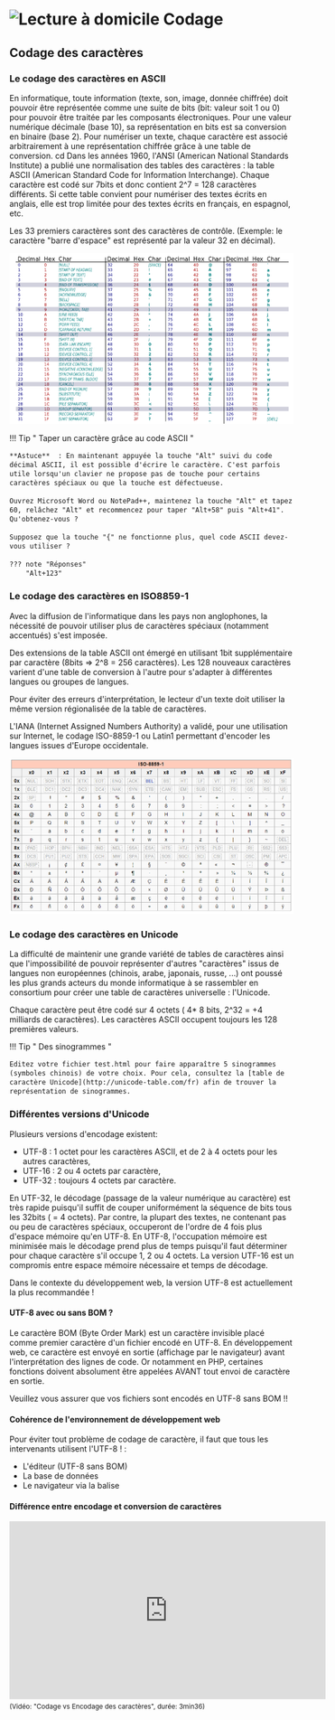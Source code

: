 # ![Lecture à domicile](../assets/img/lectureDomicile.png) Codage  

## Codage des caractères 
### Le codage des caractères en ASCII

En informatique, toute information (texte, son, image, donnée chiffrée) doit pouvoir être représentée comme une suite de bits (bit: valeur soit 1 ou 0) pour pouvoir être traitée par les composants électroniques. Pour une valeur numérique décimale (base 10), sa représentation en bits est sa conversion en binaire (base 2). Pour numériser un texte, chaque caractère est associé arbitrairement à une représentation chiffrée grâce à une table de conversion.
cd
Dans les années 1960, l'ANSI (American National Standards Institute) a publié une normalisation des tables des caractères : la table ASCII (American Standard Code for Information Interchange). Chaque caractère est codé sur 7bits et donc contient 2^7 = 128 caractères différents. Si cette table convient pour numériser des textes écrits en anglais, elle est trop limitée pour des textes écrits en français, en espagnol, etc.

Les 33 premiers caractères sont des caractères de contrôle. (Exemple: le caractère "barre d'espace" est représenté par la valeur 32 en décimal).

![Table ASCII](docs/img/02_htmlBase/table-ascii.png)

!!! Tip " Taper un caractère grâce au code ASCII "

    **Astuce**  : En maintenant appuyée la touche "Alt" suivi du code décimal ASCII, il est possible d'écrire le caractère. C'est parfois utile lorsqu'un clavier ne propose pas de touche pour certains caractères spéciaux ou que la touche est défectueuse.

    Ouvrez Microsoft Word ou NotePad++, maintenez la touche "Alt" et tapez 60, relâchez "Alt" et recommencez pour taper "Alt+58" puis "Alt+41". Qu'obtenez-vous ?

    Supposez que la touche "{" ne fonctionne plus, quel code ASCII devez-vous utiliser ?

	??? note "Réponses"
        "Alt+123"


### Le codage des caractères en ISO8859-1

Avec la diffusion de l'informatique dans les pays non anglophones, la nécessité de pouvoir utiliser plus de caractères spéciaux (notamment accentués) s'est imposée.

Des extensions de la table ASCII ont émergé en utilisant 1bit supplémentaire par caractère (8bits => 2^8 = 256 caractères). Les 128 nouveaux caractères varient d'une table de conversion à l'autre pour s'adapter à différentes langues ou groupes de langues.

Pour éviter des erreurs d'interprétation, le lecteur d'un texte doit utiliser la même version régionalisée de la table de caractères.

L'IANA (Internet Assigned Numbers Authority) a validé, pour une utilisation sur Internet, le codage ISO-8859-1 ou Latin1 permettant d'encoder les langues issues d'Europe occidentale.

![Table ISO8859-1](docs/img/02_htmlBase/table-iso8859.png/)


### Le codage des caractères en Unicode

La difficulté de maintenir une grande variété de tables de caractères ainsi que l'impossibilité de pouvoir représenter d'autres "caractères" issus de langues non européennes (chinois, arabe, japonais, russe, ...) ont poussé les plus grands acteurs du monde informatique à se rassembler en consortium pour créer une table de caractères universelle : l'Unicode.

Chaque caractère peut être codé sur 4 octets ( 4\* 8 bits, 2^32 = +4 milliards de caractères). Les caractères ASCII occupent toujours les 128 premières valeurs.

!!! Tip " Des sinogrammes "
  
    Editez votre fichier test.html pour faire apparaître 5 sinogrammes (symboles chinois) de votre choix. Pour cela, consultez la [table de caractère Unicode](http://unicode-table.com/fr) afin de trouver la représentation de sinogrammes.


### Différentes versions d'Unicode

Plusieurs versions d'encodage existent:

*   UTF-8 : 1 octet pour les caractères ASCII, et de 2 à 4 octets pour les autres caractères,
*   UTF-16 : 2 ou 4 octets par caractère,
*   UTF-32 : toujours 4 octets par caractère.

En UTF-32, le décodage (passage de la valeur numérique au caractère) est très rapide puisqu'il suffit de couper uniformément la séquence de bits tous les 32bits ( = 4 octets). Par contre, la plupart des textes, ne contenant pas ou peu de caractères spéciaux, occuperont de l'ordre de 4 fois plus d'espace mémoire qu'en UTF-8. En UTF-8, l'occupation mémoire est minimisée mais le décodage prend plus de temps puisqu'il faut déterminer pour chaque caractère s'il occupe 1, 2 ou 4 octets. La version UTF-16 est un compromis entre espace mémoire nécessaire et temps de décodage.

Dans le contexte du développement web, la version UTF-8 est actuellement la plus recommandée !

#### UTF-8 avec ou sans BOM ?

Le caractère BOM (Byte Order Mark) est un caractère invisible placé comme premier caractère d'un fichier encodé en UTF-8. En développement web, ce caractère est envoyé en sortie (affichage par le navigateur) avant l'interprétation des lignes de code. Or notamment en PHP, certaines fonctions doivent absolument être appelées AVANT tout envoi de caractère en sortie.

Veuillez vous assurer que vos fichiers sont encodés en UTF-8 sans BOM !!

#### Cohérence de l'environnement de développement web

Pour éviter tout problème de codage de caractère, il faut que tous les intervenants utilisent l'UTF-8 ! :

*   L'éditeur (UTF-8 sans BOM)
*   La base de données
*   Le navigateur via la balise <meta charset="">

#### Différence entre encodage et conversion de caractères

<iframe width="560" height="315" src="https://www.youtube.com/embed/DrFBYzczHn4?si=34MxoldXsjtf9lSw" title="Codage vs Encodage des caractères" frameborder="0" allow="accelerometer; autoplay; clipboard-write; encrypted-media; gyroscope; picture-in-picture; web-share" referrerpolicy="strict-origin-when-cross-origin" allowfullscreen></iframe>
<small>(Vidéo: "Codage vs Encodage des caractères", durée: 3min36)</small>



